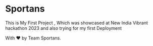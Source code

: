 # Sportans
This is My First Project , Which was showcased at New India Vibrant hackathon 2023 and also trying for my first Deployment

With ❤ by Team Sportans.
